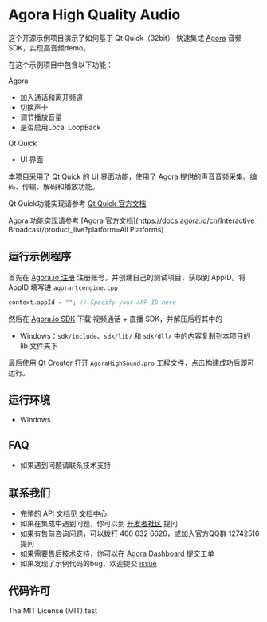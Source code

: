 # Agora High Quality Audio

这个开源示例项目演示了如何基于 Qt Quick（32bit） 快速集成 [Agora](www.agora.io) 音频 SDK，实现高音频demo。

在这个示例项目中包含以下功能：

Agora 

- 加入通话和离开频道
- 切换声卡
- 调节播放音量
- 是否启用Local LoopBack

Qt Quick

- UI 界面

本项目采用了 Qt Quick 的 UI 界面功能，使用了 Agora 提供的声音音频采集、编码、传输、解码和播放功能。

Qt Quick功能实现请参考 [Qt Quick 官方文档](https://doc.qt.io/qt-5/qtquick-index.html)

Agora 功能实现请参考 [Agora 官方文档](https://docs.agora.io/cn/Interactive Broadcast/product_live?platform=All Platforms)

## 运行示例程序
首先在 [Agora.io 注册](https://dashboard.agora.io/cn/signup/) 注册账号，并创建自己的测试项目，获取到 AppID。将 AppID 填写进 `agorartcengine.cpp`

```c++
context.appId = ""; // Specify your APP ID here
```
然后在 [Agora.io SDK](https://www.agora.io/cn/download/) 下载 视频通话 + 直播 SDK，并解压后将其中的

* Windows：`sdk/include`、`sdk/lib/` 和 `sdk/dll/` 中的内容复制到本项目的 lib 文件夹下

最后使用 Qt Creator 打开 `AgoraHighSound.pro` 工程文件，点击构建成功后即可运行。

## 运行环境
* Windows

## FAQ
- 如果遇到问题请联系技术支持

## 联系我们

- 完整的 API 文档见 [文档中心](https://docs.agora.io/cn/)
- 如果在集成中遇到问题，你可以到 [开发者社区](https://dev.agora.io/cn/) 提问
- 如果有售前咨询问题，可以拨打 400 632 6626，或加入官方QQ群 12742516 提问
- 如果需要售后技术支持，你可以在 [Agora Dashboard](https://dashboard.agora.io) 提交工单
- 如果发现了示例代码的bug，欢迎提交 [issue](https://github.com/AgoraIO/Agora-with-QT/issues)

## 代码许可

The MIT License (MIT).t e s t  
 